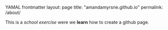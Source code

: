 YAMAL frontmatter
layout: page
title: "amandamyrsne.github.io"
permalink: /about/

This is a _school exercise_ were we **learn** how to create a github page. 
